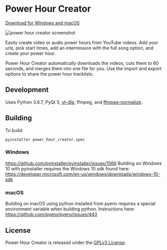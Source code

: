 # Power Hour Creator

[Download for Windows and macOS](https://github.com/jac241/power_hour_creator/releases)

![power hour creator screenshot](https://user-images.githubusercontent.com/3792672/36080093-cfd000ae-0f58-11e8-9532-4eed0644cd3d.PNG)

Easily create video or audio power hours from YouTube videos. Add your urls, pick start times, add an intermission with the full song option, and create your power hour.

Power Hour Creator automatically downloads the videos, cuts them to 60 seconds, and merges them into one file for you. Use the import and export options to share the power hour tracklists.

## Development
Uses Python 3.6.7, PyQt 5, [yt-dlp](https://github.com/yt-dlp/yt-dlp), ffmpeg, and [ffmpeg-normalize](https://github.com/slhck/ffmpeg-normalize).

## Building
To build:
```
pyinstaller power_hour_creator.spec
```

### Windows
https://github.com/pyinstaller/pyinstaller/issues/1566
Building on Windows 10 with pyinstaller requires the Windows 10 sdk found here: https://developer.microsoft.com/en-us/windows/downloads/windows-10-sdk

### macOS
Building on macOS using python installed from pyenv requires a special environment variable when building python. Instructions here: https://github.com/pyenv/pyenv/issues/443



## License

Power Hour Creator is released under the [GPLv3 License](https://opensource.org/licenses/GPL-3.0).
